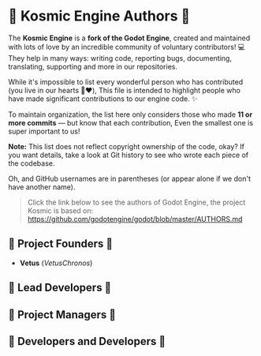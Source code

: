 # 🌟 Kosmic Engine Authors 🌟

The **Kosmic Engine** is a **fork of the Godot Engine**, created and maintained with lots of love by an incredible community of 
voluntary contributors! 💻 They help in many ways: writing code, reporting bugs, 
documenting, translating, supporting and more in our repositories.  

While it's impossible to list every wonderful person who has contributed (you live in our hearts 🥹❤️), 
This file is intended to highlight people who have made significant contributions to our engine code. ✨  

To maintain organization, the list here only considers those who made **11 or more commits** — but know that each contribution, 
Even the smallest one is super important to us!

**Note:** This list does not reflect copyright ownership of the code, okay? 
If you want details, take a look at Git history to see who wrote each piece of the codebase.  

Oh, and GitHub usernames are in parentheses (or appear alone if we don't have another name).

> Click the link below to see the authors of Godot Engine, the project Kosmic is based on:
> https://github.com/godotengine/godot/blob/master/AUTHORS.md

## 💎 Project Founders 💎

- **Vetus** (*VetusChronos*)

## 🎯 Lead Developers 🎯

## 💼 Project Managers 💼  

## 🌟 Developers and Developers 🌟

